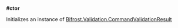 **#ctor**

Initializes an instance of [Bifrost.Validation.CommandValidationResult](Bifrost.Validation.CommandValidationResult)

